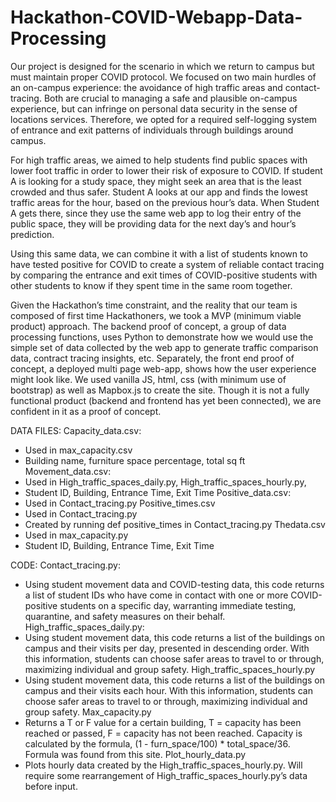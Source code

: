 # Hackathon-COVID-Webapp-Data-Processing

Our project is designed for the scenario in which we return to campus but must maintain proper COVID protocol. We focused on two main hurdles of an on-campus experience: the avoidance of high traffic areas and  contact-tracing. Both are crucial to managing a safe and plausible on-campus experience, but can infringe on personal data security in the sense of locations services. Therefore, we opted for a required self-logging system of entrance and exit patterns of individuals through buildings around campus. 

For high traffic areas, we aimed to help students find public spaces with lower foot traffic in order to lower their risk of exposure to COVID. If student A is looking for a study space, they might seek an area that is the least crowded and thus safer. Student A looks at our app and finds the lowest traffic areas for the hour, based on the previous hour’s data. When Student A gets there, since they use the same web app to log their entry of the public space, they will be providing data for the next day’s and hour’s prediction.

Using this same data, we can combine it with a list of students known to have tested positive for COVID to create a system of reliable contact tracing by comparing the entrance and exit times of COVID-positive students with other students to know if they spent time in the same room together.

Given the Hackathon’s time constraint, and the reality that our team is composed of first time Hackathoners, we took a MVP (minimum viable product) approach. The backend proof of concept, a group of data processing functions, uses Python to demonstrate how we would use the simple set of data collected by the web app to generate traffic comparison data, contract tracing insights, etc. Separately, the front end proof of concept, a deployed multi page web-app, shows how the user experience might look like. We used vanilla JS, html, css (with minimum use of bootstrap) as well as Mapbox.js to create the site. Though it is not a fully functional product (backend and frontend has yet been connected), we are confident in it as a proof of concept. 


DATA FILES: 
Capacity_data.csv: 
- Used in max_capacity.csv 
- Building name, furniture space percentage, total sq ft 
Movement_data.csv: 
- Used in High_traffic_spaces_daily.py, High_traffic_spaces_hourly.py, 
- Student ID, Building, Entrance Time, Exit Time 
Positive_data.csv: 
- Used in Contact_tracing.py 
Positive_times.csv 
- Used in Contact_tracing.py 
- Created by running def positive_times in Contact_tracing.py Thedata.csv 
- Used in max_capacity.py 
- Student ID, Building, Entrance Time, Exit Time 

CODE: 
Contact_tracing.py: 
- Using student movement data and COVID-testing data, this code returns a list of student  IDs who have come in contact with one or more COVID-positive students on a specific  day, warranting immediate testing, quarantine, and safety measures on their behalf. High_traffic_spaces_daily.py: 
- Using student movement data, this code returns a list of the buildings on campus and  their visits per day, presented in descending order. With this information, students can  choose safer areas to travel to or through, maximizing individual and group safety. High_traffic_spaces_hourly.py 
- Using student movement data, this code returns a list of the buildings on campus and  their visits each hour. With this information, students can choose safer areas to travel to  or through, maximizing individual and group safety. 
Max_capacity.py 
- Returns a T or F value for a certain building, T = capacity has been reached or passed,  F = capacity has not been reached. Capacity is calculated by the formula, (1 -  furn_space/100) * total_space/36. Formula was found from this site. 
Plot_hourly_data.py 
- Plots hourly data created by the High_traffic_spaces_hourly.py. Will require some  rearrangement of High_traffic_spaces_hourly.py’s data before input. 

